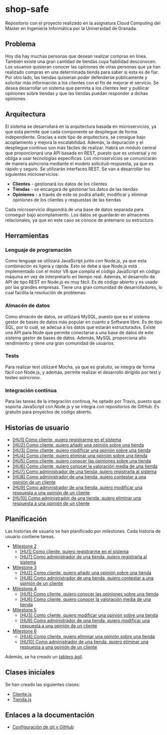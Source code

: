 # shop-safe
Repositorio con el proyecto realizado en la asignatura Cloud Computing del Máster en Ingeniería Informática por la Universidad de Granada.

## Problema
Hoy día hay muchas personas que desean realizar compras en línea. También existe una gran cantidad de tiendas cuya fiabilidad desconocen. Los usuarios quisieran conocer las opiniones de otras personas que ya han realizado compras en una determinada tienda para saber si esta es de fiar. Por otro lado, las tiendas quisieran poder defenderse públicamente y solicitar más información a los clientes con el fin de mejorar el servicio. Se desea desarrollar un sistema que permita a los clientes leer y publicar opiniones sobre tiendas y que las tiendas puedan responder a dichas opiniones.

## Arquitectura
El sistema se desarrollará en la arquitectura basada en microservicios, ya que esta permite que cada componente se despliegue de forma independiente. Gracias a este tipo de arquitectura, se consigue bajo acoplamiento y mejora la escalabilidad. Además, la depuración y el despliegue continuo son más fáciles de realizar. Habrá un módulo central que proporcionará una API basada en REST, puesto que es universal y no obliga a usar tecnologías específicas. Los microservicios se comunicarán de manera asíncrona mediante el modelo solicitud-respuesta, ya que es rápido y seguro. Se utilizarán interfaces REST. Se van a desarrollar los siguientes microservicios:
* **Clientes** - gestionará los datos de los clientes
* **Tiendas** - se encargará de gestionar los datos de las tiendas
* **Opiniones** - a través de este se podrá añadir, modificar y eliminar opiniones de los clientes y respuestas de las tiendas

Cada microservicio dispondrá de una base de datos separada para conseguir bajo acomplamiento. Los datos se guardarán en almacenes relacionales, ya que en este caso se conoce de antemano su estructura.

## Herramientas

### Lenguaje de programación
Como lenguaje se utilizará JavaScript junto con Node.js, ya que esta combinación es ligera y rápida. Esto se debe a que Node.js está implementado con el motor V8 que compila el código JavaScript en código máquina en vez de interpretarlo en tiempo real. Además, el desarrollo de API de tipo REST en Node.js es muy fácil. Es de código abierto y es usado por las grandes empresas. Tiene una gran comunidad de desarrolladores, lo cual facilita la resolución de problemas.

### Almacén de datos
Como almacén de datos, se utilizará MySQL, puesto que es el sistema gestor de bases de datos más popular en cuanto a Software libre. Es de tipo SQL, por lo cual, se adecua a los datos que estarán estructurados. Existe una API para Node que permite conectarse a una base de datos de este sistema gestor de bases de datos. Además, MySQL proporciona alto rendimiento y tiene una gran comunidad de usuarios.

### Tests
Para realizar test utilizaré Mocha, ya que es gratuito, se integra de forma fácil con Node.js, y además, permite realizar el desarrollo dirigido por test y testeo asíncrono.

### Integración continua
Para las tareas de la integración continua, he optado por Travis, puesto que soporta JavaScript con Node.js y se integra con repositorios de GitHub. Es gratuito para proyectos de código abierto. 

## Historias de usuario
* [[HU1] Como cliente, quiero registrarme en el sistema](https://github.com/januszewskimar/shop-safe/issues/7)
* [[HU2] Como cliente, quiero añadir una opinión sobre una tienda](https://github.com/januszewskimar/shop-safe/issues/8)
* [[HU3] Como cliente, quiero modificar una opinión sobre una tienda](https://github.com/januszewskimar/shop-safe/issues/9)
* [[HU4] Como cliente, quiero eliminar una opinión sobre una tienda](https://github.com/januszewskimar/shop-safe/issues/10)
* [[HU5] Como cliente, quiero conocer las opiniones sobre una tienda](https://github.com/januszewskimar/shop-safe/issues/11)
* [[HU6] Como cliente, quiero conocer la valoración media de una tienda](https://github.com/januszewskimar/shop-safe/issues/12)
* [[HU7] Como administrador de una tienda, quiero registrarla al sistema](https://github.com/januszewskimar/shop-safe/issues/13)
* [[HU8] Como administrador de una tienda, quiero contestar a una opinión de un cliente](https://github.com/januszewskimar/shop-safe/issues/14)
* [[HU9] Como administrador de una tienda, quiero modificar una respuesta a una opinión de un cliente](https://github.com/januszewskimar/shop-safe/issues/15)
* [[HU10] Como administrador de una tienda, quiero eliminar una respuesta a una opinión de un cliente](https://github.com/januszewskimar/shop-safe/issues/16)

## Planificación
Las historias de usuario se han planificado por milestones. Cada historia de usuario contiene tareas.

- [Milestone 2](https://github.com/januszewskimar/shop-safe/milestone/2)
  - [[HU1] Como cliente, quiero registrarme en el sistema](https://github.com/januszewskimar/shop-safe/issues/7)
  - [[HU7] Como administrador de una tienda, quiero registrarla al sistema](https://github.com/januszewskimar/shop-safe/issues/13)
- [Milestone 3](https://github.com/januszewskimar/shop-safe/milestone/3)
  - [[HU2] Como cliente, quiero añadir una opinión sobre una tienda](https://github.com/januszewskimar/shop-safe/issues/8)
  - [[HU8] Como administrador de una tienda, quiero contestar a una opinión de un cliente](https://github.com/januszewskimar/shop-safe/issues/14)
- [Milestone 4](https://github.com/januszewskimar/shop-safe/milestone/4)
  - [[HU5] Como cliente, quiero conocer las opiniones sobre una tienda](https://github.com/januszewskimar/shop-safe/issues/11)
  - [[HU6] Como cliente, quiero conocer la valoración media de una tienda](https://github.com/januszewskimar/shop-safe/issues/12)
- [Milestone 5](https://github.com/januszewskimar/shop-safe/milestone/5)
  - [[HU3] Como cliente, quiero modificar una opinión sobre una tienda](https://github.com/januszewskimar/shop-safe/issues/9)
  - [[HU9] Como administrador de una tienda, quiero modificar una respuesta a una opinión de un cliente](https://github.com/januszewskimar/shop-safe/issues/15)
- [Milestone 6](https://github.com/januszewskimar/shop-safe/milestone/6)
  - [[HU4] Como cliente, quiero eliminar una opinión sobre una tienda](https://github.com/januszewskimar/shop-safe/issues/10)
  - [[HU10] Como administrador de una tienda, quiero eliminar una respuesta a una opinión de un cliente](https://github.com/januszewskimar/shop-safe/issues/16)

Además, se ha creado un [tablero ágil](https://github.com/januszewskimar/shop-safe/projects/1).

## Clases iniciales
Se han creado las siguientes clases:
* [Cliente.js](https://github.com/januszewskimar/shop-safe/blob/main/src/clientes/Cliente.js)
* [Tienda.js](https://github.com/januszewskimar/shop-safe/blob/main/src/tiendas/Tienda.js)

## Enlaces a la documentación
* [Configuración de git y GitHub](https://github.com/januszewskimar/CC-proyecto/blob/main/docs/config-git-github.md)
